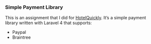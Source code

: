 ### Simple Payment Library

This is an assignment that I did for [HotelQuickly](http://www.hotelquickly.com/). It’s a simple payment library written with Laravel 4 that supports:

* Paypal
* Braintree

